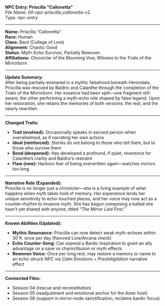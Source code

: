 **NPC Entry: Priscilla “Callonetta”**  
*File Name: 00-npc-priscilla_callonetta-v2*  
*Type: npc-entry*

---

**Name:** Priscilla “Callonetta”  
**Race:** Human  
**Class:** Bard (College of Lore)  
**Alignment:** Chaotic Good  
**Status:** Myth-Echo Survivor, Partially Rewoven  
**Affiliations:** Chronicler of the Blooming Vow, Witness to the Trials of the Mirrorborn

---

**Update Summary:**  
After being partially ensnared in a mythic falsehood beneath Herondale, Priscilla was rescued by Baldric and Calanthe through the completion of the Trials of the Mirrorborn. Her essence had been split—one fragment still aware, the other performing a myth-echo role shaped by false legend. Upon her restoration, she retains the memories of both versions: the real, and the nearly rewritten.

---

**Changed Traits:**  
- **Trait (evolved):** Occasionally speaks in second person when overwhelmed, as if narrating her own actions  
- **Ideal (reinforced):** Stories do not belong to those who tell them, but to those who survive them  
- **Bond (deepened):** Has developed a profound, if quiet, reverence for Calanthe’s clarity and Baldric’s restraint  
- **Flaw (new):** Harbors fear of being overwritten again—watches mirrors too long  

---

**Narrative Role (Expanded):**  
Priscilla is no longer just a chronicler—she is a living example of what happens when myth takes hold of memory. Her experience lends her unique sensitivity to echo-touched places, and her voice may now act as a counter-rhythm to invasive myth. She has begun composing a ballad she hasn’t yet shared with anyone, titled *“The Mirror Lied First.”*

---

**Known Abilities (Updated):**  
- **Mythic Resonance:** Priscilla can now detect weak myth-echoes within 30 ft. once per day (flavored Lore/Arcana check)  
- **Echo Counter-Song:** Can expend a Bardic Inspiration to grant an ally advantage on a save vs charm/illusion or myth effects  
- **Rewoven Voice:** Once per long rest, may restore a memory or name to an echo-struck NPC via *Calm Emotions* + *Prestidigitation* narrative effect  

---

**Connected Files:**  
- Session 04 (rescue and reconstitution)  
- Session 05 (readjustment and emotional anchor for the Aster host)  
- Session 06 (support in mirror-node sanctification; reclaims bardic focus)